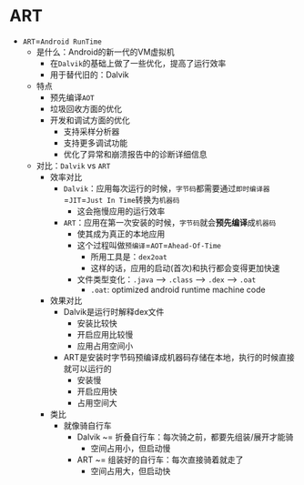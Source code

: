 # ART

* `ART`=`Android RunTime`
  * 是什么：Android的新一代的VM虚拟机
    * 在`Dalvik`的基础上做了一些优化，提高了运行效率
    * 用于替代旧的：Dalvik
  * 特点
    * 预先编译`AOT`
    * 垃圾回收方面的优化
    * 开发和调试方面的优化
      * 支持采样分析器
      * 支持更多调试功能
      * 优化了异常和崩溃报告中的诊断详细信息
  * 对比：`Dalvik` vs `ART`
    * 效率对比
      * `Dalvik`：应用每次运行的时候，`字节码`都需要通过`即时编译器`=`JIT`=`Just In Time`转换为`机器码`
        * 这会拖慢应用的运行效率
      * `ART`：应用在第一次安装的时候，`字节码`就会**预先编译**成`机器码`
        * 使其成为真正的本地应用
        * 这个过程叫做`预编译`=`AOT`=`Ahead-Of-Time`
          * 所用工具是：`dex2oat`
          * 这样的话，应用的启动(首次)和执行都会变得更加快速
        * 文件类型变化：`.java` –> `.class` –> `.dex` –> `.oat`
          * `.oat`: optimized android runtime machine code
    * 效果对比
      * Dalvik是运行时解释dex文件
        * 安装比较快
        * 开启应用比较慢
        * 应用占用空间小
      * ART是安装时字节码预编译成机器码存储在本地，执行的时候直接就可以运行的
        * 安装慢
        * 开启应用快
        * 占用空间大
    * 类比
      * 就像骑自行车
        * Dalvik ~= 折叠自行车：每次骑之前，都要先组装/展开才能骑
          * 空间占用小，但启动慢
        * ART ~= 组装好的自行车：每次直接骑着就走了
          * 空间占用大，但启动快